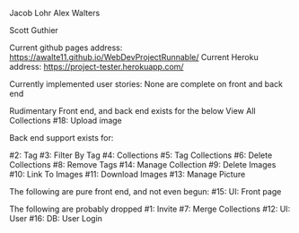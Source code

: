 
Jacob Lohr
Alex Walters

Scott Guthier

Current github pages address: https://awalte11.github.io/WebDevProjectRunnable/
Current Heroku address: https://project-tester.herokuapp.com/

Currently implemented user stories:
None are complete on front and back end

Rudimentary Front end, and back end exists for the below
View All Collections
#18: Upload image

Back end support exists for: 

#2: Tag
#3: Filter By Tag
#4: Collections
#5: Tag Collections
#6:  Delete Collections
#8: Remove Tags
#14: Manage Collection
#9: Delete Images
#10: Link To Images
#11: Download Images
#13: Manage Picture

The following are pure front end, and not even begun:
#15: UI: Front page

The following are probably dropped
#1: Invite
#7: Merge Collections
#12: UI: User
#16: DB: User Login

